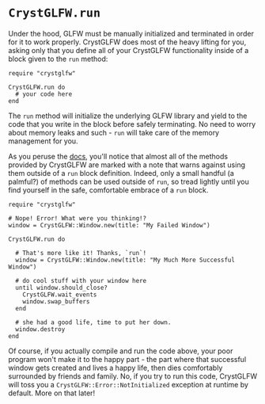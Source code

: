 # `CrystGLFW.run`

Under the hood, GLFW must be manually initialized and terminated in order for it to work properly. CrystGLFW does most of the heavy lifting for you, asking only that you define all of your CrystGLFW functionality inside of a block given to the `run` method:

```crystal
require "crystglfw"

CrystGLFW.run do
  # your code here
end
```
The `run` method will initialize the underlying GLFW library and yield to the code that you write in the block before safely terminating. No need to worry about memory leaks and such - `run` will take care of the memory management for you.

As you peruse the [docs](https://calebuharrison.github.io/CrystGLFW), you'll notice that almost all of the methods provided by CrystGLFW are marked with a note that warns against using them outside of a `run` block definition. Indeed, only a small handful (a palmful?) of methods can be used outside of `run`, so tread lightly until you find yourself in the safe, comfortable embrace of a `run` block.

```crystal
require "crystglfw"

# Nope! Error! What were you thinking!?
window = CrystGLFW::Window.new(title: "My Failed Window")

CrystGLFW.run do

  # That's more like it! Thanks, `run`!
  window = CrystGLFW::Window.new(title: "My Much More Successful Window")
  
  # do cool stuff with your window here
  until window.should_close?
    CrystGLFW.wait_events
    window.swap_buffers
  end
  
  # she had a good life, time to put her down.
  window.destroy
end
```
Of course, if you actually compile and run the code above, your poor program won't make it to the happy part - the part where that successful window gets created and lives a happy life, then dies comfortably surrounded by friends and family. No, if you try to run this code, CrystGLFW will toss you a `CrystGLFW::Error::NotInitialized` exception at runtime by default. More on that later!

